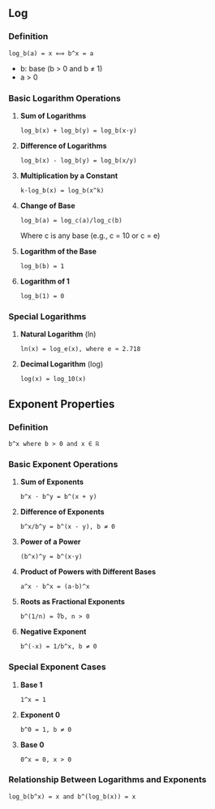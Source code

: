 ## Log

### Definition
```
log_b(a) = x ⟺ b^x = a
```
- b: base (b > 0 and b ≠ 1)
- a > 0

### Basic Logarithm Operations

1. **Sum of Logarithms**
   ```
   log_b(x) + log_b(y) = log_b(x·y)
   ```

2. **Difference of Logarithms**
   ```
   log_b(x) - log_b(y) = log_b(x/y)
   ```

3. **Multiplication by a Constant**
   ```
   k·log_b(x) = log_b(x^k)
   ```

4. **Change of Base**
   ```
   log_b(a) = log_c(a)/log_c(b)
   ```
   Where c is any base (e.g., c = 10 or c = e)

5. **Logarithm of the Base**
   ```
   log_b(b) = 1
   ```

6. **Logarithm of 1**
   ```
   log_b(1) = 0
   ```

### Special Logarithms

1. **Natural Logarithm** (ln)
   ```
   ln(x) = log_e(x), where e ≈ 2.718
   ```

2. **Decimal Logarithm** (log)
   ```
   log(x) = log_10(x)
   ```

## Exponent Properties

### Definition
```
b^x where b > 0 and x ∈ ℝ
```

### Basic Exponent Operations

1. **Sum of Exponents**
   ```
   b^x · b^y = b^(x + y)
   ```

2. **Difference of Exponents**
   ```
   b^x/b^y = b^(x - y), b ≠ 0
   ```

3. **Power of a Power**
   ```
   (b^x)^y = b^(x·y)
   ```

4. **Product of Powers with Different Bases**
   ```
   a^x · b^x = (a·b)^x
   ```

5. **Roots as Fractional Exponents**
   ```
   b^(1/n) = ∜b, n > 0
   ```

6. **Negative Exponent**
   ```
   b^(-x) = 1/b^x, b ≠ 0
   ```

### Special Exponent Cases

1. **Base 1**
   ```
   1^x = 1
   ```

2. **Exponent 0**
   ```
   b^0 = 1, b ≠ 0
   ```

3. **Base 0**
   ```
   0^x = 0, x > 0
   ```

### Relationship Between Logarithms and Exponents
```
log_b(b^x) = x and b^(log_b(x)) = x
```
